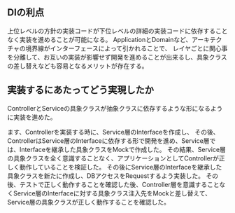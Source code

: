 ## DIの利点
上位レベルの方針の実装コードが下位レベルの詳細の実装コードに依存することなく実装を進めることが可能になる。
ApplicationとDomainなど、アーキテクチャの境界線がインターフェースによって引かれることで、
レイヤごとに関心事を分離して、お互いの実装が影響せず開発を進めることが出来るし、具象クラスの差し替えなども容易となるメリットが存在する。

## 実装するにあたってどう実現したか
ControllerとServiceの具象クラスが抽象クラスに依存するような形になるように実装を進めた。

ます、Controllerを実装する時に、Service層のInterfaceを作成し、
その後、ControllerはService層のInterfaceに依存する形で開発を進め、Service層では、Interfaceを継承した具象クラスをMockで作成した。
その結果、Service層の具象クラスを全く意識することなく、アプリケーションとしてControllerが正しく動作していることを検証した。
その後にService層のInterfaceを継承した具象クラスを新たに作成し、DBアクセスをRequestするよう実装した。
その後、テストで正しく動作することを確認した後、Controller層を意識することなくService層のInterfaceに対する具象クラス注入先をMockと差し替えて、
Service層の具象クラスが正しく動作することを確認した。

